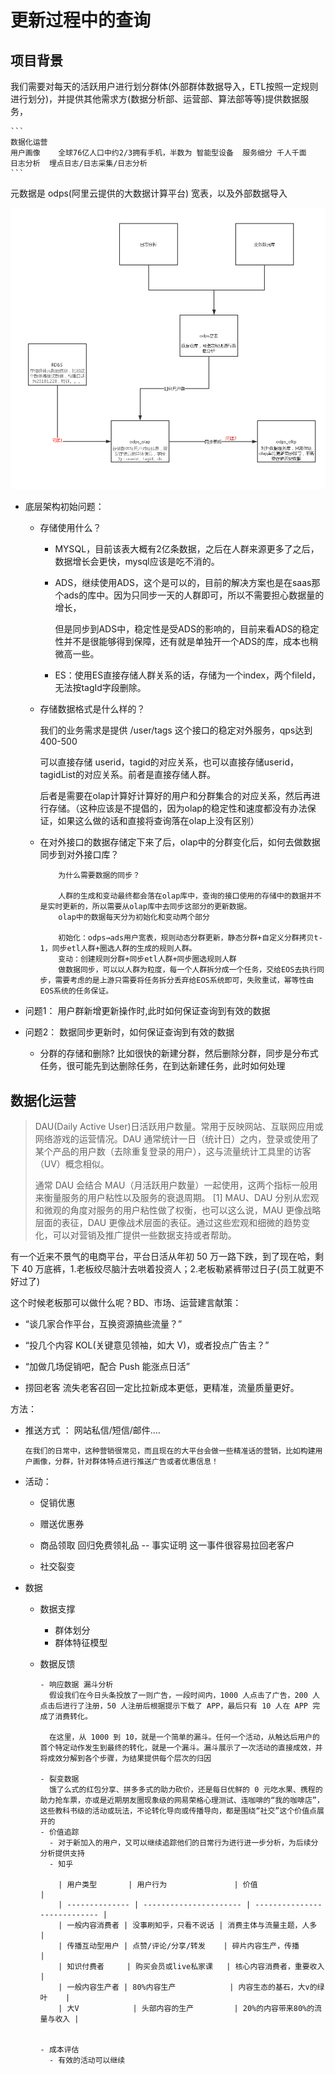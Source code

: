 # 更新过程中的查询

## 项目背景

我们需要对每天的活跃用户进行划分群体(外部群体数据导入，ETL按照一定规则进行划分)，并提供其他需求方(数据分析部、运营部、算法部等等)提供数据服务，

    ```
    数据化运营
    用户画像    全球76亿人口中约2/3拥有手机，半数为 智能型设备  服务细分 千人千面
    日志分析  埋点日志/日志采集/日志分析
    ```

元数据是 odps(阿里云提供的大数据计算平台) 宽表，以及外部数据导入

![用户信息系统底层架构](./image/用户信息系统底层架构.png)

- 底层架构初始问题：
  - 存储使用什么？
    - MYSQL，目前该表大概有2亿条数据，之后在人群来源更多了之后，数据增长会更快，mysql应该是吃不消的。

    - ADS，继续使用ADS，这个是可以的，目前的解决方案也是在saas那个ads的库中。因为只同步一天的人群即可，所以不需要担心数据量的增长，

        但是同步到ADS中，稳定性是受ADS的影响的，目前来看ADS的稳定性并不是很能够得到保障，还有就是单独开一个ADS的库，成本也稍微高一些。

    - ES：使用ES直接存储人群关系的话，存储为一个index，两个fileld，无法按tagId字段删除。
  - 存储数据格式是什么样的？
   
    我们的业务需求是提供 /user/tags 这个接口的稳定对外服务，qps达到400-500

    可以直接存储 userid，tagid的对应关系，也可以直接存储userid，tagidList的对应关系。前者是直接存储人群。

    后者是需要在olap计算好计算好的用户和分群集合的对应关系，然后再进行存储。（这种应该是不提倡的，因为olap的稳定性和速度都没有办法保证，如果这么做的话和直接将查询落在olap上没有区别）

  - 在对外接口的数据存储定下来了后，olap中的分群变化后，如何去做数据同步到对外接口库？
  
    ```
        为什么需要数据的同步？

        人群的生成和变动最终都会落在olap库中，查询的接口使用的存储中的数据并不是实时更新的，所以需要从olap库中去同步这部分的更新数据。
        olap中的数据每天分为初始化和变动两个部分

        初始化：odps→ads用户宽表，规则动态分群更新，静态分群+自定义分群拷贝t-1，同步etl人群+圈选人群的生成的规则人群。
        变动：创建规则分群+同步etl人群+同步圈选规则人群
        做数据同步，可以以人群为粒度，每一个人群拆分成一个任务，交给EOS去执行同步，需要考虑的是上游只需要将任务拆分丢弃给EOS系统即可，失败重试，幂等性由EOS系统的任务保证。
    ```

- 问题1： 用户群新增更新操作时,此时如何保证查询到有效的数据
- 问题2： 数据同步更新时，如何保证查询到有效的数据
  - 分群的存储和删除? 比如很快的新建分群，然后删除分群，同步是分布式任务，很可能先到达删除任务，在到达新建任务，此时如何处理

## 数据化运营

> DAU(Daily Active User)日活跃用户数量。常用于反映网站、互联网应用或网络游戏的运营情况。DAU 通常统计一日（统计日）之内，登录或使用了某个产品的用户数（去除重复登录的用户），这与流量统计工具里的访客（UV）概念相似。
>
> 通常 DAU 会结合 MAU（月活跃用户数量）一起使用，这两个指标一般用来衡量服务的用户粘性以及服务的衰退周期。 [1] MAU、DAU 分别从宏观和微观的角度对服务的用户粘性做了权衡，也可以这么说，MAU 更像战略层面的表征，DAU 更像战术层面的表征。通过这些宏观和细微的趋势变化，可以对营销及推广提供一些数据支持或者帮助。

有一个近来不景气的电商平台，平台日活从年初 50 万一路下跌，到了现在哈，剩下 40 万底裤，1.老板绞尽脑汁去哄着投资人；2.老板勒紧裤带过日子(员工就更不好过了)

这个时候老板那可以做什么呢？BD、市场、运营建言献策：

- “谈几家合作平台，互换资源搞些流量？”
- “投几个内容 KOL(关键意见领袖，如大 V)，或者投点广告主？”
- “加做几场促销吧，配合 Push 能涨点日活”

- 捞回老客 流失老客召回一定比拉新成本更低，更精准，流量质量更好。

方法：

- 推送方式 ： 网站私信/短信/邮件....

  ```
  在我们的日常中，这种营销很常见，而且现在的大平台会做一些精准话的营销，比如构建用户画像，分群，针对群体特点进行推送广告或者优惠信息！
  ```

- 活动：

  - 促销优惠
  - 赠送优惠券
  - 商品领取 回归免费领礼品 -- 事实证明 这一事件很容易拉回老客户

  - 社交裂变

- 数据

  - 数据支撑
    - 群体划分
    - 群体特征模型
  - 数据反馈

        - 响应数据 漏斗分析
          假设我们在今日头条投放了一则广告，一段时间内，1000 人点击了广告，200 人点击后进行了注册，50 人注册后根据提示下载了 APP，最后只有 10 人在 APP 完成了消费转化。

          在这里，从 1000 到 10，就是一个简单的漏斗。任何一个活动，从触达后用户的首个特定动作发生到最终的转化，就是一个漏斗。漏斗展示了一次活动的直接成效，并将成效分解到各个步骤，为结果提供每个层次的归因

        - 裂变数据
          饿了么式的红包分享、拼多多式的助力砍价，还是每日优鲜的 0 元吃水果、携程的助力抢车票，亦或是近期朋友圈现象级的网易荣格心理测试、连咖啡的“我的咖啡店”，这些教科书级的活动或玩法，不论转化导向或传播导向，都是围绕“社交”这个价值点展开的
        - 价值追踪
          - 对于新加入的用户，又可以继续追踪他们的日常行为进行进一步分析，为后续分分析提供支持
          - 知乎

            | 用户类型       | 用户行为               | 价值                         |
            | -------------- | ---------------------- | ---------------------------- |
            | 一般内容消费者 | 没事刷知乎，只看不说话 | 消费主体与流量主题，人多     |
            | 传播互动型用户 | 点赞/评论/分享/转发    | 碎片内容生产，传播           |
            | 知识付费者     | 购买会员或live私家课   | 核心内容消费者，重要收入     |
            | 一般内容生产者 | 80%内容生产            | 内容生态的基石，大v的绿叶    |
            | 大V            | 头部内容的生产         | 20%的内容带来80%的流量与收入 |


        - 成本评估
          - 有效的活动可以继续
